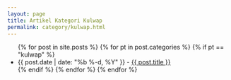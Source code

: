```yaml
---
layout: page
title: Artikel Kategori Kulwap
permalink: category/kulwap.html
---
```


<ul> 
  {% for post in site.posts %}
     {% for pt in post.categories %}
      {% if pt == "kulwap" %}
        <li>
          {{ post.date | date: "%b %-d, %Y" }} - <a href="{{ post.url }}">{{ post.title }}</a>
        </li>
      {% endif %}  
   {% endfor %} 
  {% endfor %}
</ul>  
